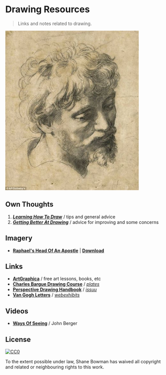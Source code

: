 
# Drawing Resources

> Links and notes related to drawing.

[![Head of an Apostle - Raphael Sanzio](img/head-of-an-apostle.jpg)](http://www.sothebys.com/en/auctions/ecatalogue/2012/old-master-british-paintings-evening-l12036/lot.52.html)

## Own Thoughts
1. [**_Learning How To Draw_**](1-Learning.md) / tips and general advice
2. [**_Getting Better At Drawing_**](2-Getting-Better.md) / advice for improving and some concerns

## Imagery
* [**Raphael's Head Of An Apostle**](http://www.sothebys.com/en/auctions/ecatalogue/2012/old-master-british-paintings-evening-l12036/lot.52.html) | [**Download**](http://www.sothebys.com/content/dam/stb/lots/L12/L12036/170L12036_6MBMG_Revised.jpg)

## Links
* [**ArtGraphica**](http://www.artgraphica.net/) / free art lessons, books, etc
* [**Charles Bargue Drawing Course**](https://vk.com/doc174101046_174324478?hash=63520daf6ba1f0959b&dl=76664a0100b40bd8e5) / [*plates*](http://www.conceptart.org/forums/showthread.php/166289-Charles-Bargue-Drawings-Prints-to-download)
* [**Perspective Drawing Handbook**](https://issuu.com/beshlaa/docs/perspective_drawing_handbook) / [*issuu*](https://issuu.com/)
* [**Van Gogh Letters**](http://www.webexhibits.org/vangogh/) / [*webexhibits*](http://www.webexhibits.org/)

## Videos
* [**Ways Of Seeing**](https://www.youtube.com/watch?v=0pDE4VX_9Kk) / John Berger

## License

[![CC0](http://i.creativecommons.org/p/zero/1.0/88x31.png)](http://creativecommons.org/publicdomain/zero/1.0/)

To the extent possible under law, Shane Bowman has waived all copyright and related or neighbouring rights to this work.

